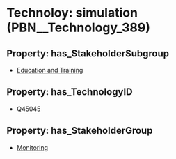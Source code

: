 # Technoloy: __simulation__ (PBN__Technology_389)

## Property: has_StakeholderSubgroup

* [Education and Training](PBN__TechSubgroup_32)

## Property: has_TechnologyID

* [Q45045](Q45045)

## Property: has_StakeholderGroup

* [Monitoring](PBN__TechGroup_8)


